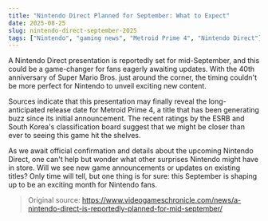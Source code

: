 ```yaml
---
title: "Nintendo Direct Planned for September: What to Expect"
date: 2025-08-25
slug: nintendo-direct-september-2025
tags: ["Nintendo", "gaming news", "Metroid Prime 4", "Nintendo Direct"]
---
```


A Nintendo Direct presentation is reportedly set for mid-September, and this could be a game-changer for fans eagerly awaiting updates. With the 40th anniversary of Super Mario Bros. just around the corner, the timing couldn't be more perfect for Nintendo to unveil exciting new content.

Sources indicate that this presentation may finally reveal the long-anticipated release date for Metroid Prime 4, a title that has been generating buzz since its initial announcement. The recent ratings by the ESRB and South Korea's classification board suggest that we might be closer than ever to seeing this game hit the shelves.

As we await official confirmation and details about the upcoming Nintendo Direct, one can't help but wonder what other surprises Nintendo might have in store. Will we see new game announcements or updates on existing titles? Only time will tell, but one thing is for sure: this September is shaping up to be an exciting month for Nintendo fans.
> Original source: https://www.videogameschronicle.com/news/a-nintendo-direct-is-reportedly-planned-for-mid-september/